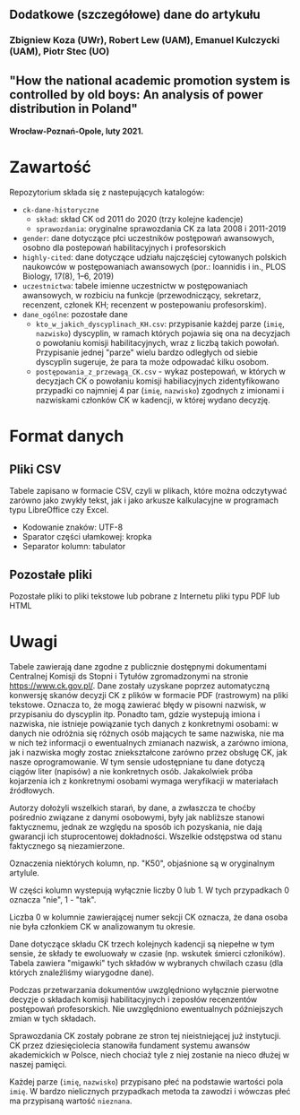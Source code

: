 ## Dodatkowe (szczegółowe) dane do artykułu  
###  Zbigniew Koza (UWr), Robert Lew (UAM), Emanuel Kulczycki (UAM), Piotr Stec (UO) 
##  "How the national academic promotion system is controlled by old boys: An analysis of power distribution in Poland" 
####  Wrocław-Poznań-Opole, luty 2021. 

# Zawartość
Repozytorium składa się z nastepujących katalogów:
- `ck-dane-historyczne`
  - `skład`: skład CK od 2011 do 2020 (trzy kolejne kadencje)
  - `sprawozdania`: oryginalne sprawozdania CK za lata 2008 i 2011-2019 
- `gender`: dane dotyczące płci uczestników postępowań awansowych, osobno dla postepowań habilitacyjnych i profesorskich 
- `highly-cited`: dane dotyczące udziału najczęściej cytowanych polskich naukowców w postępowaniach awansowych (por.: Ioannidis i in., PLOS Biology, 17(8), 1–6, 2019)
- `uczestnictwa`: tabele imienne uczestnictw w postępowaniach awansowych, w rozbiciu na funkcje (przewodniczący, sekretarz, recenzent, członek KH; recenzent w postepowaniu profesorskim). 
- `dane_ogólne`: pozostałe dane
  -  `kto_w_jakich_dyscyplinach_KH.csv`: przypisanie każdej parze (`imię`, `nazwisko`)  dyscyplin, w ramach których pojawia się ona na decyzjach o powołaniu komisji habilitacyjnych, wraz z liczbą takich powołań. Przypisanie jednej "parze" wielu bardzo odległych od siebie dyscyplin sugeruje, że para ta może odpowadać kilku osobom.  
  -  `postępowania_z_przewagą_CK.csv` - wykaz postepowań, w których w decyzjach CK o powołaniu komisji habiliacyjnych zidentyfikowano przypadki co najmniej 4 par (`imię`, `nazwisko`) zgodnych z imionami i nazwiskami członków CK w kadencji, w której wydano decyzję. 

# Format danych
## Pliki CSV
Tabele zapisano w formacie CSV, czyli w plikach, które można odczytywać zarówno jako zwykły tekst, jak i jako arkusze kalkulacyjne w programach typu LibreOffice czy Excel. 

-  Kodowanie znaków: UTF-8
-  Sparator części ułamkowej: kropka
-  Separator kolumn: tabulator

## Pozostałe pliki 
Pozostałe pliki to pliki tekstowe lub pobrane z Internetu pliki typu PDF lub HTML  


# Uwagi
Tabele zawierają dane zgodne z publicznie dostępnymi dokumentami Centralnej Komisji ds Stopni i Tytułów zgromadzonymi na stronie https://www.ck.gov.pl/. Dane zostały uzyskane poprzez automatyczną konwersję skanów decyzji CK z plików w formacie PDF (rastrowym) na pliki tekstowe. Oznacza to, że mogą zawierać błędy w pisowni nazwisk, w przypisaniu do dyscyplin itp. Ponadto tam, gdzie wystepują imiona i nazwiska, nie istnieje powiązanie tych danych z konkretnymi osobami: w danych nie odróżnia się różnych osób mających te same nazwiska, nie ma w nich też informacji o ewentualnych zmianach nazwisk, a zarówno imiona, jak i nazwiska mogły zostac zniekształcone zarówno przez obsługę CK, jak nasze oprogramowanie. W tym sensie udostępniane tu dane dotyczą ciągów liter (napisów) a nie konkretnych osób. Jakakolwiek próba kojarzenia ich z konkretnymi osobami wymaga weryfikacji w materiałach źródłowych. 

Autorzy dołożyli wszelkich starań, by dane, a zwłaszcza te choćby pośrednio związane z danymi osobowymi, były jak nabliższe stanowi faktycznemu, jednak ze względu na sposób ich pozyskania, nie dają gwarancji ich stuprocentowej dokładności. Wszelkie odstępstwa od stanu faktycznego są niezamierzone.

Oznaczenia niektórych kolumn, np. "K50", objaśnione są w oryginalnym artylule. 

W części kolumn wystepują wyłącznie liczby 0 lub 1. W tych przypadkach 0 oznacza "nie", 1 - "tak".

Liczba 0 w kolumnie zawierającej numer sekcji CK oznacza, że dana osoba nie była członkiem CK w analizowanym tu okresie. 

Dane dotyczące składu CK trzech kolejnych kadencji są niepełne w tym sensie, że składy te ewoluowały w czasie (np. wskutek śmierci członików). Tabela zawiera "migawki" tych składów w wybranych chwilach czasu (dla których znaleźliśmy wiarygodne dane).  

Podczas przetwarzania dokumentów uwzględniono wyłącznie pierwotne decyzje o składach komisji habilitacyjnych i zeposłów recenzentów postępowań profesorskich. Nie uwzględniono ewentualnych późniejszych zmian w tych składach. 

Sprawozdania CK zostały pobrane ze stron tej nieistniejącej już instytucji. CK przez dziesięciolecia stanowiła fundament systemu awansów akademickich w Polsce, niech chociaż tyle z niej zostanie na nieco dłużej w naszej pamięci. 

Każdej parze (`imię`, `nazwisko`) przypisano płeć na podstawie wartości pola `imię`. W bardzo nielicznych przypadkach metoda ta zawodzi i wówczas płeć ma przypisaną wartość `nieznana`. 





